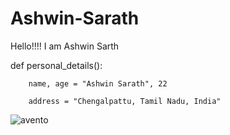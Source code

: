 # Ashwin-Sarath

Hello!!!! I am Ashwin Sarth


def personal_details():

	    name, age = "Ashwin Sarath", 22
	    
	    address = "Chengalpattu, Tamil Nadu, India"
	    
	  



 ![avento](https://user-images.githubusercontent.com/58180507/126796342-1c64868a-1818-4d9d-8bd4-b4fccfc0ea2d.gif)

